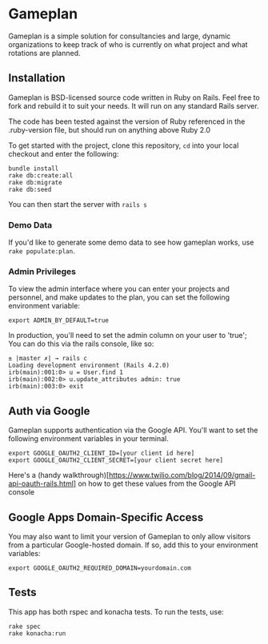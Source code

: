 # Gameplan

Gameplan is a simple solution for consultancies and large, dynamic organizations to keep track
of who is currently on what project and what rotations are planned.

## Installation

Gameplan is BSD-licensed source code written in Ruby on Rails.  Feel free to fork and rebuild it to suit your needs.
It will run on any standard Rails server.

The code has been tested against the version of Ruby referenced in the .ruby-version file, but should run on anything above Ruby 2.0

To get started with the project, clone this repository, `cd` into your local checkout and enter the following:

```
bundle install
rake db:create:all
rake db:migrate
rake db:seed
```

You can then start the server with `rails s`

### Demo Data
If you'd like to generate some demo data to see how gameplan works, use `rake populate:plan`.


### Admin Privileges

To view the admin interface where you can enter your projects and personnel, and make updates to the plan, you can set the following environment variable:

```
export ADMIN_BY_DEFAULT=true
```

In production, you'll need to set the admin column on your user to 'true';
You can do this via the rails console, like so:

```
± |master ✗| → rails c
Loading development environment (Rails 4.2.0)
irb(main):001:0> u = User.find 1
irb(main):002:0> u.update_attributes admin: true
irb(main):003:0> exit
```



## Auth via Google

Gameplan supports authentication via the Google API.  You'll want to set the following environment variables in your terminal.

```
export GOOGLE_OAUTH2_CLIENT_ID=[your client id here]
export GOOGLE_OAUTH2_CLIENT_SECRET=[your client secret here]
```

Here's a (handy walkthrough)[https://www.twilio.com/blog/2014/09/gmail-api-oauth-rails.html] on how to get these values from the Google API console

## Google Apps Domain-Specific Access

You may also want to limit your version of Gameplan to only allow visitors from a particular Google-hosted domain.  If so, add this to your environment variables:

```
export GOOGLE_OAUTH2_REQUIRED_DOMAIN=yourdomain.com
```

## Tests

This app has both rspec and konacha tests.  To run the tests, use:

```
rake spec
rake konacha:run
```


